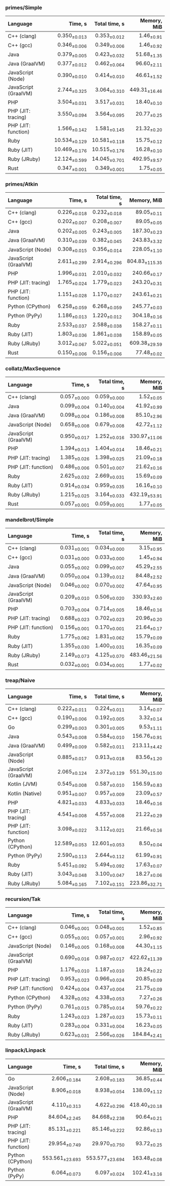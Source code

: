 ### primes/Simple

| Language | Time, s | Total time, s | Memory, MiB |
| :------- | ------: | ------------: | ----------: |
| C++ (clang) |  0.350<sub>±0.013</sub> |  0.353<sub>±0.012</sub> |       1.46<sub>±0.91</sub> |
| C++ (gcc) |  0.346<sub>±0.006</sub> |  0.349<sub>±0.006</sub> |       1.46<sub>±0.92</sub> |
| Java |  0.379<sub>±0.005</sub> |  0.423<sub>±0.032</sub> |      51.68<sub>±1.35</sub> |
| Java (GraalVM) |  0.377<sub>±0.012</sub> |  0.462<sub>±0.064</sub> |      96.60<sub>±2.11</sub> |
| JavaScript (Node) |  0.390<sub>±0.010</sub> |  0.414<sub>±0.010</sub> |      46.61<sub>±1.52</sub> |
| JavaScript (GraalVM) |  2.744<sub>±0.325</sub> |  3.064<sub>±0.310</sub> |     449.31<sub>±16.46</sub> |
| PHP |  3.504<sub>±0.031</sub> |  3.517<sub>±0.031</sub> |      18.40<sub>±0.10</sub> |
| PHP (JIT: tracing) |  3.550<sub>±0.094</sub> |  3.564<sub>±0.095</sub> |      20.77<sub>±0.25</sub> |
| PHP (JIT: function) |  1.566<sub>±0.142</sub> |  1.581<sub>±0.145</sub> |      21.32<sub>±0.20</sub> |
| Ruby | 10.534<sub>±0.129</sub> | 10.581<sub>±0.118</sub> |      15.75<sub>±0.12</sub> |
| Ruby (JIT) | 10.469<sub>±0.176</sub> | 10.515<sub>±0.176</sub> |      16.28<sub>±0.10</sub> |
| Ruby (JRuby) | 12.124<sub>±0.599</sub> | 14.045<sub>±0.701</sub> |     492.95<sub>±9.57</sub> |
| Rust |  0.347<sub>±0.001</sub> |  0.349<sub>±0.001</sub> |       1.75<sub>±0.05</sub> |


### primes/Atkin

| Language | Time, s | Total time, s | Memory, MiB |
| :------- | ------: | ------------: | ----------: |
| C++ (clang) |  0.226<sub>±0.018</sub> |  0.232<sub>±0.018</sub> |      89.05<sub>±0.11</sub> |
| C++ (gcc) |  0.202<sub>±0.007</sub> |  0.208<sub>±0.007</sub> |      89.05<sub>±0.05</sub> |
| Java |  0.202<sub>±0.005</sub> |  0.243<sub>±0.005</sub> |     187.30<sub>±0.23</sub> |
| Java (GraalVM) |  0.310<sub>±0.039</sub> |  0.382<sub>±0.045</sub> |     243.83<sub>±3.32</sub> |
| JavaScript (Node) |  0.308<sub>±0.015</sub> |  0.356<sub>±0.014</sub> |     228.05<sub>±1.10</sub> |
| JavaScript (GraalVM) |  2.611<sub>±0.299</sub> |  2.914<sub>±0.296</sub> |     804.83<sub>±115.35</sub> |
| PHP |  1.996<sub>±0.031</sub> |  2.010<sub>±0.032</sub> |     240.66<sub>±0.17</sub> |
| PHP (JIT: tracing) |  1.765<sub>±0.024</sub> |  1.779<sub>±0.023</sub> |     243.20<sub>±0.31</sub> |
| PHP (JIT: function) |  1.151<sub>±0.028</sub> |  1.170<sub>±0.027</sub> |     243.61<sub>±0.21</sub> |
| Python (CPython) |  6.258<sub>±0.059</sub> |  6.268<sub>±0.059</sub> |     245.77<sub>±0.03</sub> |
| Python (PyPy) |  1.186<sub>±0.013</sub> |  1.220<sub>±0.012</sub> |     304.18<sub>±0.16</sub> |
| Ruby |  2.533<sub>±0.037</sub> |  2.588<sub>±0.038</sub> |     158.27<sub>±0.11</sub> |
| Ruby (JIT) |  1.803<sub>±0.036</sub> |  1.861<sub>±0.038</sub> |     158.89<sub>±0.05</sub> |
| Ruby (JRuby) |  3.012<sub>±0.067</sub> |  5.022<sub>±0.051</sub> |     609.38<sub>±29.59</sub> |
| Rust |  0.150<sub>±0.006</sub> |  0.156<sub>±0.006</sub> |      77.48<sub>±0.02</sub> |


### collatz/MaxSequence

| Language | Time, s | Total time, s | Memory, MiB |
| :------- | ------: | ------------: | ----------: |
| C++ (clang) |  0.057<sub>±0.000</sub> |  0.059<sub>±0.000</sub> |       1.52<sub>±0.05</sub> |
| Java |  0.099<sub>±0.004</sub> |  0.140<sub>±0.004</sub> |      41.92<sub>±0.99</sub> |
| Java (GraalVM) |  0.098<sub>±0.004</sub> |  0.186<sub>±0.008</sub> |      85.10<sub>±2.96</sub> |
| JavaScript (Node) |  0.658<sub>±0.008</sub> |  0.679<sub>±0.008</sub> |      42.72<sub>±1.12</sub> |
| JavaScript (GraalVM) |  0.950<sub>±0.017</sub> |  1.252<sub>±0.016</sub> |     330.97<sub>±11.06</sub> |
| PHP |  1.394<sub>±0.013</sub> |  1.404<sub>±0.014</sub> |      18.46<sub>±0.21</sub> |
| PHP (JIT: tracing) |  1.385<sub>±0.026</sub> |  1.398<sub>±0.025</sub> |      21.09<sub>±0.18</sub> |
| PHP (JIT: function) |  0.486<sub>±0.006</sub> |  0.501<sub>±0.007</sub> |      21.62<sub>±0.16</sub> |
| Ruby |  2.625<sub>±0.032</sub> |  2.669<sub>±0.031</sub> |      15.69<sub>±0.09</sub> |
| Ruby (JIT) |  0.914<sub>±0.034</sub> |  0.959<sub>±0.035</sub> |      16.16<sub>±0.10</sub> |
| Ruby (JRuby) |  1.215<sub>±0.025</sub> |  3.164<sub>±0.033</sub> |     432.19<sub>±53.91</sub> |
| Rust |  0.057<sub>±0.001</sub> |  0.059<sub>±0.001</sub> |       1.77<sub>±0.05</sub> |


### mandelbrot/Simple

| Language | Time, s | Total time, s | Memory, MiB |
| :------- | ------: | ------------: | ----------: |
| C++ (clang) |  0.031<sub>±0.001</sub> |  0.034<sub>±0.000</sub> |       3.15<sub>±0.95</sub> |
| C++ (gcc) |  0.031<sub>±0.000</sub> |  0.033<sub>±0.000</sub> |       1.45<sub>±0.94</sub> |
| Java |  0.055<sub>±0.002</sub> |  0.099<sub>±0.007</sub> |      45.29<sub>±2.55</sub> |
| Java (GraalVM) |  0.050<sub>±0.004</sub> |  0.139<sub>±0.012</sub> |      84.48<sub>±2.52</sub> |
| JavaScript (Node) |  0.046<sub>±0.002</sub> |  0.070<sub>±0.002</sub> |      47.64<sub>±0.95</sub> |
| JavaScript (GraalVM) |  0.209<sub>±0.010</sub> |  0.506<sub>±0.020</sub> |     330.93<sub>±2.60</sub> |
| PHP |  0.703<sub>±0.004</sub> |  0.714<sub>±0.005</sub> |      18.46<sub>±0.16</sub> |
| PHP (JIT: tracing) |  0.688<sub>±0.023</sub> |  0.702<sub>±0.023</sub> |      20.96<sub>±0.20</sub> |
| PHP (JIT: function) |  0.156<sub>±0.001</sub> |  0.170<sub>±0.001</sub> |      21.64<sub>±0.17</sub> |
| Ruby |  1.775<sub>±0.062</sub> |  1.831<sub>±0.062</sub> |      15.79<sub>±0.09</sub> |
| Ruby (JIT) |  1.355<sub>±0.030</sub> |  1.400<sub>±0.031</sub> |      16.35<sub>±0.09</sub> |
| Ruby (JRuby) |  2.149<sub>±0.073</sub> |  4.125<sub>±0.070</sub> |     483.46<sub>±21.56</sub> |
| Rust |  0.032<sub>±0.001</sub> |  0.034<sub>±0.001</sub> |       1.77<sub>±0.02</sub> |


### treap/Naive

| Language | Time, s | Total time, s | Memory, MiB |
| :------- | ------: | ------------: | ----------: |
| C++ (clang) |  0.222<sub>±0.011</sub> |  0.224<sub>±0.011</sub> |       3.14<sub>±0.07</sub> |
| C++ (gcc) |  0.190<sub>±0.006</sub> |  0.192<sub>±0.005</sub> |       3.32<sub>±0.14</sub> |
| Go |  0.299<sub>±0.003</sub> |  0.301<sub>±0.005</sub> |       9.53<sub>±1.11</sub> |
| Java |  0.543<sub>±0.008</sub> |  0.584<sub>±0.010</sub> |     156.76<sub>±0.91</sub> |
| Java (GraalVM) |  0.499<sub>±0.009</sub> |  0.582<sub>±0.011</sub> |     213.11<sub>±4.42</sub> |
| JavaScript (Node) |  0.885<sub>±0.017</sub> |  0.913<sub>±0.018</sub> |      83.56<sub>±1.20</sub> |
| JavaScript (GraalVM) |  2.065<sub>±0.124</sub> |  2.372<sub>±0.129</sub> |     551.30<sub>±15.00</sub> |
| Kotlin (JVM) |  0.545<sub>±0.008</sub> |  0.587<sub>±0.010</sub> |     156.59<sub>±0.83</sub> |
| Kotlin (Native) |  0.951<sub>±0.007</sub> |  0.957<sub>±0.009</sub> |      23.09<sub>±0.57</sub> |
| PHP |  4.821<sub>±0.033</sub> |  4.833<sub>±0.033</sub> |      18.46<sub>±0.16</sub> |
| PHP (JIT: tracing) |  4.541<sub>±0.008</sub> |  4.557<sub>±0.008</sub> |      21.22<sub>±0.29</sub> |
| PHP (JIT: function) |  3.098<sub>±0.022</sub> |  3.112<sub>±0.021</sub> |      21.66<sub>±0.16</sub> |
| Python (CPython) | 12.589<sub>±0.053</sub> | 12.601<sub>±0.053</sub> |       8.50<sub>±0.04</sub> |
| Python (PyPy) |  2.590<sub>±0.113</sub> |  2.644<sub>±0.112</sub> |      61.99<sub>±0.91</sub> |
| Ruby |  5.451<sub>±0.092</sub> |  5.494<sub>±0.092</sub> |      17.63<sub>±0.07</sub> |
| Ruby (JIT) |  3.043<sub>±0.048</sub> |  3.100<sub>±0.047</sub> |      18.27<sub>±0.06</sub> |
| Ruby (JRuby) |  5.084<sub>±0.165</sub> |  7.102<sub>±0.151</sub> |     223.86<sub>±32.71</sub> |


### recursion/Tak

| Language | Time, s | Total time, s | Memory, MiB |
| :------- | ------: | ------------: | ----------: |
| C++ (clang) |  0.046<sub>±0.001</sub> |  0.048<sub>±0.001</sub> |       1.52<sub>±0.85</sub> |
| C++ (gcc) |  0.055<sub>±0.001</sub> |  0.057<sub>±0.001</sub> |       2.96<sub>±0.92</sub> |
| JavaScript (Node) |  0.146<sub>±0.005</sub> |  0.168<sub>±0.008</sub> |      44.30<sub>±1.15</sub> |
| JavaScript (GraalVM) |  0.690<sub>±0.016</sub> |  0.987<sub>±0.017</sub> |     422.62<sub>±11.39</sub> |
| PHP |  1.176<sub>±0.010</sub> |  1.187<sub>±0.010</sub> |      18.24<sub>±0.22</sub> |
| PHP (JIT: tracing) |  0.953<sub>±0.023</sub> |  0.966<sub>±0.024</sub> |      20.85<sub>±0.09</sub> |
| PHP (JIT: function) |  0.424<sub>±0.004</sub> |  0.437<sub>±0.004</sub> |      21.75<sub>±0.09</sub> |
| Python (CPython) |  4.328<sub>±0.052</sub> |  4.338<sub>±0.053</sub> |       7.27<sub>±0.26</sub> |
| Python (PyPy) |  0.761<sub>±0.015</sub> |  0.785<sub>±0.014</sub> |      59.76<sub>±0.22</sub> |
| Ruby |  1.243<sub>±0.023</sub> |  1.287<sub>±0.023</sub> |      15.73<sub>±0.11</sub> |
| Ruby (JIT) |  0.283<sub>±0.004</sub> |  0.331<sub>±0.004</sub> |      16.23<sub>±0.05</sub> |
| Ruby (JRuby) |  0.623<sub>±0.031</sub> |  2.566<sub>±0.026</sub> |     184.84<sub>±2.41</sub> |


### linpack/Linpack

| Language | Time, s | Total time, s | Memory, MiB |
| :------- | ------: | ------------: | ----------: |
| Go |  2.606<sub>±0.184</sub> |  2.608<sub>±0.183</sub> |      36.85<sub>±0.44</sub> |
| JavaScript (Node) |  8.906<sub>±0.018</sub> |  8.938<sub>±0.054</sub> |     138.09<sub>±1.12</sub> |
| JavaScript (GraalVM) |  4.110<sub>±0.313</sub> |  4.622<sub>±0.296</sub> |     418.40<sub>±20.18</sub> |
| PHP | 84.604<sub>±2.245</sub> | 84.668<sub>±2.238</sub> |      90.64<sub>±0.21</sub> |
| PHP (JIT: tracing) | 85.131<sub>±0.221</sub> | 85.146<sub>±0.222</sub> |      92.86<sub>±0.13</sub> |
| PHP (JIT: function) | 29.954<sub>±0.749</sub> | 29.970<sub>±0.750</sub> |      93.72<sub>±0.25</sub> |
| Python (CPython) | 553.561<sub>±23.693</sub> | 553.577<sub>±23.694</sub> |     163.48<sub>±0.08</sub> |
| Python (PyPy) |  6.064<sub>±0.073</sub> |  6.097<sub>±0.024</sub> |     102.41<sub>±3.16</sub> |


